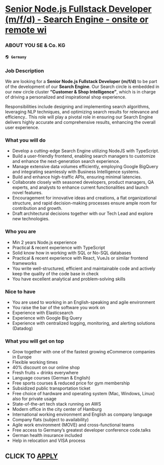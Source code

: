 # [Senior Node.js Fullstack Developer (m/f/d) - Search Engine - onsite or remote wi](https://www.remotewlb.com/apply/senior-node-js-fullstack-developer-m-f-d-search-engine-onsite-or-remote-wi)  
### ABOUT YOU SE & Co. KG  
#### `🌎 Germany`  

### Job Description

We are looking for a **Senior Node.js Fullstack Developer (m/f/d)** to be part of the development of our **Search Engine**. Our Search circle is embedded in our new circle cluster **“Customer & Shop Intelligence”**, which is in charge of driving a personalized and inspirational shop experience.

Responsibilities include designing and implementing search algorithms, leveraging NLP techniques, and optimizing search results for relevance and efficiency.. This role will play a pivotal role in ensuring our Search Engine delivers highly accurate and comprehensive results, enhancing the overall user experience.

### What you will do

  * Develop a cutting-edge Search Engine utilizing NodeJS with TypeScript.
  * Build a user-friendly frontend, enabling search managers to customize and enhance the next-generation search experience.
  * Manage extensive data volumes efficiently, employing Google BigQuery and integrating seamlessly with Business Intelligence systems.
  * Build and enhance high-traffic APIs, ensuring minimal latencies.
  * Collaborate closely with seasoned developers, product managers, QA experts, and analysts to enhance current functionalities and launch novel features.
  * Encouragement for innovative ideas and creations, a flat organizational structure, and rapid decision-making processes ensure ample room for contribution and growth.
  * Draft architectural decisions together with our Tech Lead and explore new technologies.

### Who you are

  * Min 2 years Node.js experience
  * Practical & recent experience with TypeScript
  * Solid know how in working with SQL or No-SQL databases
  * Practical & recent experience with React, VueJs or similar frontend frameworks
  * You write well-structured, efficient and maintainable code and actively keep the quality of the code base in check
  * You have excellent analytical and problem-solving skills

### Nice to have

  * You are used to working in an English-speaking and agile environment 
  * You raise the bar of the software you work on
  * Experience with Elasticsearch
  * Experience with Google Big Query
  * Experience with centralized logging, monitoring, and alerting solutions (Datadog)

### What you will get on top

  * Grow together with one of the fastest growing eCommerce companies in Europe
  * Flexible working times
  * 40% discount on our online shop
  * Fresh fruits + drinks everywhere
  * Language courses (German & English)
  * Free sports courses & reduced price for gym membership
  * Subsidized public transportation ticket
  * Free choice of hardware and operating system (Mac, Windows, Linux) also for private usage
  * State-of-the-art tech stack running on AWS
  * Modern office in the city center of Hamburg
  * International working environment and English as company language
  * Company flats (subject to availability)
  * Agile work environment (MOVE) and cross-functional teams
  * Free access to Germany’s greatest developer conference code.talks
  * German health insurance included
  * Help in relocation and VISA process

  
## CLICK TO [APPLY](https://www.remotewlb.com/apply/senior-node-js-fullstack-developer-m-f-d-search-engine-onsite-or-remote-wi)

